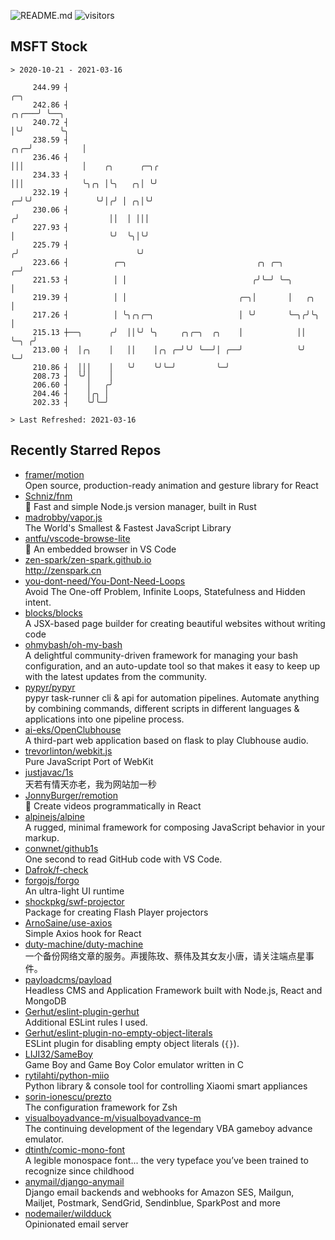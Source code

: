 ![README.md](https://github.com/Gerhut/Gerhut/workflows/README.md/badge.svg)
![visitors](https://visitors.vercel.app/Gerhut/Gerhut?token=8cf69d1f6813d272ef062726b6070c9be4ff72038cfe5a7ded7384a8da65d866)

## MSFT Stock

```
> 2020-10-21 - 2021-03-16

     244.99 ┤                                                                            ╭─╮                     
     242.86 ┤                                                                      ╭╮╭───╯ ╰──╮                  
     240.72 ┤                                                                      │╰╯        ╰╮                 
     238.59 ┤                                                                  ╭╮╭─╯           │                 
     236.46 ┤                                                                  │││             │    ╭╮      ╭─╮╭ 
     234.33 ┤                                                                  │││             ╰╮╭╮ │╰╮   ╭╮│ ╰╯ 
     232.19 ┤                                                                ╭─╯╰╯              ╰╯│╭╯ │ ╭╮│╰╯    
     230.06 ┤                                                               ╭╯                    ││  │ │││      
     227.93 ┤                                                               │                     ╰╯  ╰╮│╰╯      
     225.79 ┤                                                              ╭╯                          ╰╯        
     223.66 ┤          ╭─╮                             ╭╮ ╭─╮            ╭─╯                                     
     221.53 ┤          │ │                            ╭╯╰─╯ ╰─╮          │                                       
     219.39 ┤          │ │                         ╭─╮│       │   ╭╮     │                                       
     217.26 ┤          │ ╰╮╭╮╭─╮                   │ ╰╯       ╰─╮╭╯╰╮    │                                       
     215.13 ┼──╮      ╭╯  ││╰╯ ╰╮     ╭╮╭─╮  ╭╮    │            ││  ╰─╮ ╭╯                                       
     213.00 ┤  │╭╮    │   ││    │╭╮ ╭─╯╰╯ ╰──╯│ ╭──╯            ╰╯    ╰─╯                                        
     210.86 ┤  │││    │   ╰╯    ╰╯╰─╯         ╰─╯                                                                
     208.73 ┤  ╰╯│    │                                                                                          
     206.60 ┤    │   ╭╯                                                                                          
     204.46 ┤    │╭╮ │                                                                                           
     202.33 ┤    ╰╯╰─╯                                                                                           

> Last Refreshed: 2021-03-16
```

## Recently Starred Repos

- [framer/motion](https://github.com/framer/motion)  
  Open source, production-ready animation and gesture library for React
- [Schniz/fnm](https://github.com/Schniz/fnm)  
  🚀 Fast and simple Node.js version manager, built in Rust
- [madrobby/vapor.js](https://github.com/madrobby/vapor.js)  
  The World's Smallest & Fastest JavaScript Library
- [antfu/vscode-browse-lite](https://github.com/antfu/vscode-browse-lite)  
  🚀 An embedded browser in VS Code
- [zen-spark/zen-spark.github.io](https://github.com/zen-spark/zen-spark.github.io)  
  http://zenspark.cn
- [you-dont-need/You-Dont-Need-Loops](https://github.com/you-dont-need/You-Dont-Need-Loops)  
  Avoid The One-off Problem, Infinite Loops, Statefulness and Hidden intent.
- [blocks/blocks](https://github.com/blocks/blocks)  
  A JSX-based page builder for creating beautiful websites without writing code
- [ohmybash/oh-my-bash](https://github.com/ohmybash/oh-my-bash)  
  A delightful community-driven framework for managing your bash configuration, and an auto-update tool so that makes it easy to keep up with the latest updates from the community.
- [pypyr/pypyr](https://github.com/pypyr/pypyr)  
  pypyr task-runner cli & api for automation pipelines. Automate anything by combining commands, different scripts in different languages & applications into one pipeline process.
- [ai-eks/OpenClubhouse](https://github.com/ai-eks/OpenClubhouse)  
  A third-part web application based on flask to play Clubhouse audio.
- [trevorlinton/webkit.js](https://github.com/trevorlinton/webkit.js)  
  Pure JavaScript Port of WebKit
- [justjavac/1s](https://github.com/justjavac/1s)  
  天若有情天亦老，我为网站加一秒
- [JonnyBurger/remotion](https://github.com/JonnyBurger/remotion)  
  🎥      Create videos programmatically in React
- [alpinejs/alpine](https://github.com/alpinejs/alpine)  
  A rugged, minimal framework for composing JavaScript behavior in your markup.
- [conwnet/github1s](https://github.com/conwnet/github1s)  
  One second to read GitHub code with VS Code.
- [Dafrok/f-check](https://github.com/Dafrok/f-check)  
- [forgojs/forgo](https://github.com/forgojs/forgo)  
  An ultra-light UI runtime
- [shockpkg/swf-projector](https://github.com/shockpkg/swf-projector)  
  Package for creating Flash Player projectors
- [ArnoSaine/use-axios](https://github.com/ArnoSaine/use-axios)  
  Simple Axios hook for React
- [duty-machine/duty-machine](https://github.com/duty-machine/duty-machine)  
  一个备份网络文章的服务。声援陈玫、蔡伟及其女友小唐，请关注端点星事件。
- [payloadcms/payload](https://github.com/payloadcms/payload)  
  Headless CMS and Application Framework built with Node.js, React and MongoDB
- [Gerhut/eslint-plugin-gerhut](https://github.com/Gerhut/eslint-plugin-gerhut)  
  Additional ESLint rules I used.
- [Gerhut/eslint-plugin-no-empty-object-literals](https://github.com/Gerhut/eslint-plugin-no-empty-object-literals)  
  ESLint plugin for disabling empty object literals (`{}`).
- [LIJI32/SameBoy](https://github.com/LIJI32/SameBoy)  
  Game Boy and Game Boy Color emulator written in C
- [rytilahti/python-miio](https://github.com/rytilahti/python-miio)  
  Python library & console tool for controlling Xiaomi smart appliances
- [sorin-ionescu/prezto](https://github.com/sorin-ionescu/prezto)  
  The configuration framework for Zsh
- [visualboyadvance-m/visualboyadvance-m](https://github.com/visualboyadvance-m/visualboyadvance-m)  
  The continuing development of the legendary VBA gameboy advance emulator.
- [dtinth/comic-mono-font](https://github.com/dtinth/comic-mono-font)  
  A legible monospace font... the very typeface you’ve been trained to recognize since childhood
- [anymail/django-anymail](https://github.com/anymail/django-anymail)  
  Django email backends and webhooks for Amazon SES, Mailgun, Mailjet, Postmark, SendGrid, Sendinblue, SparkPost and more
- [nodemailer/wildduck](https://github.com/nodemailer/wildduck)  
  Opinionated email server

